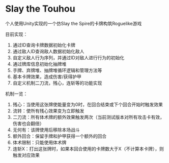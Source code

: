 # Slay the Touhou
个人使用Unity实现的一个仿Slay the Spire的卡牌构筑Roguelike游戏

目前实现：
1. 通过ID查询卡牌数据初始化卡牌
2. 通过敌人ID查询敌人数据初始化敌人
3. 自定义敌人行为序列，并通过ID对敌人进行行为的初始化
4. 通过牌库信息初始化抽牌堆
5. 手牌、弃牌堆、抽牌堆循环逻辑和管理方法等
6. 基本卡牌效果，造成伤害/获得护甲
7. 自定义机制二刀流，残心，连斩等的功能实现

机制一览：
1. 残心：当使用这张牌使能量变为0时，在回合结束或下个回合开始时触发效果
2. 流转：使所有残心效果变为立即触发
3. 二刀流：所有体术牌的额外效果触发两次（当前测试版本对所有攻击卡有效，伤害也会翻倍）
4. 无何有：该牌使用后移除本场战斗
5. 额外回合：保留手牌和护甲获得一个额外的回合
6. 体术限制：只能使用体术牌
7. 连斩X：打出这张牌时，如果本回合使用的卡牌数大于X（不计算本卡牌），则触发对应效果
